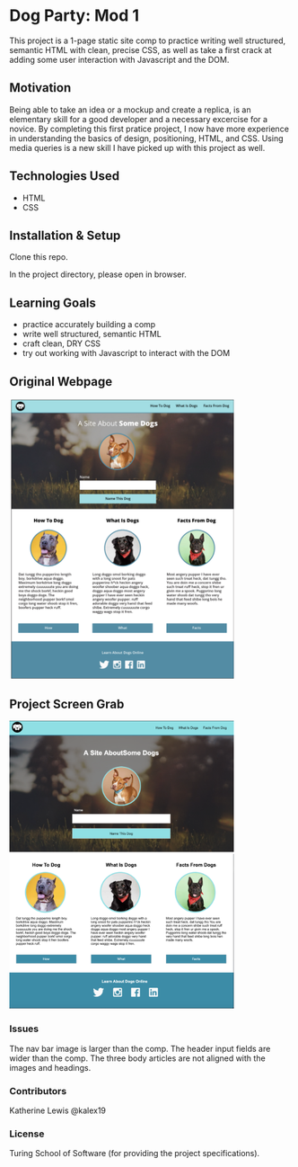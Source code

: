 # Dog Party: Mod 1

This project is a 1-page static site comp to practice writing well structured, semantic HTML with clean, precise CSS, as well as take a first crack at adding some user interaction with Javascript and the DOM.

## Motivation

Being able to take an idea or a mockup and create a replica, is an elementary skill for a good developer and a necessary excercise for a novice. By completing this first pratice project, I now have more experience in understanding the basics of design, positioning, HTML, and CSS. Using media queries is a new skill I have picked up with this project as well.

## Technologies Used

* HTML 
* CSS

## Installation & Setup

Clone this repo.

In the project directory, please open in browser.

## Learning Goals

* practice accurately building a comp
* write well structured, semantic HTML
* craft clean, DRY CSS
* try out working with Javascript to interact with the DOM

## Original Webpage

<img src="images/Dog Party.png" width="400">

## Project Screen Grab

<img src="images/Dog Party Comp 1:2.png" width="400">

<img src="images/Dog Party Comp 2:2.png" width="400">

### Issues

The nav bar image is larger than the comp.
The header input fields are wider than the comp.
The three body articles are not aligned with the images and headings.

### Contributors

Katherine Lewis @kalex19

### License
Turing School of Software (for providing the project specifications).
